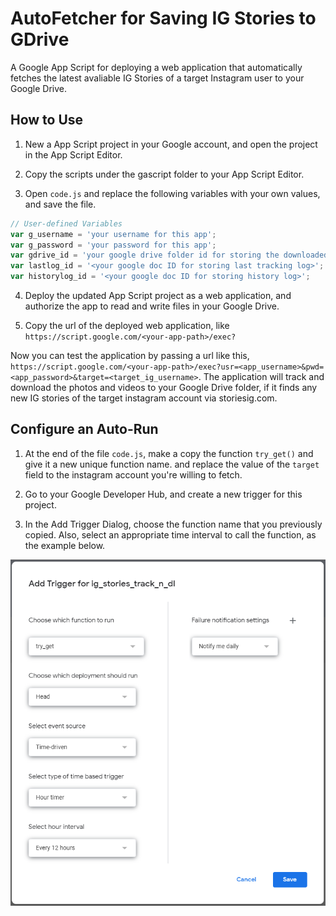 # AutoFetcher for Saving IG Stories to GDrive

A Google App Script for deploying a web application that automatically fetches the latest avaliable IG Stories of a target Instagram user to your Google Drive.

## How to Use

1. New a App Script project in your Google account, and open the project in the App Script Editor.

2. Copy the scripts under the gascript folder to your App Script Editor.

3. Open `code.js` and replace the following variables with your own values, and save the file.

```js
// User-defined Variables
var g_username = 'your username for this app';
var g_password = 'your password for this app';
var gdrive_id = 'your google drive folder id for storing the downloaded files';
var lastlog_id = '<your google doc ID for storing last tracking log>';
var historylog_id = '<your google doc ID for storing history log>';
```

4. Deploy the updated App Script project as a web application, and authorize the app to read and write files in your Google Drive.

5. Copy the url of the deployed web application, like `https://script.google.com/<your-app-path>/exec?`

Now you can test the application by passing a url like this, `https://script.google.com/<your-app-path>/exec?usr=<app_username>&pwd=<app_password>&target=<target_ig_username>`.
The application will track and download the photos and videos to your Google Drive folder, if it finds any new IG stories of the target instagram account via storiesig.com.



## Configure an Auto-Run

1. At the end of the file `code.js`, make a copy the function `try_get()` and give it a new unique function name. and replace the value of the `target` field to the instagram account you're willing to fetch.

2. Go to your Google Developer Hub, and create a new trigger for this project.

3. In the Add Trigger Dialog, choose the function name that you previously copied. Also, select an appropriate time interval to call the function, as the example below.

![Setup a Google App Script Timed Trigger](/docs/images/setup_a_google_app_script_timed_trigger.png)